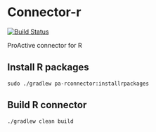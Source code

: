 # Connector-r
[![Build Status](http://jenkins.activeeon.com/buildStatus/icon?job=connector-r)](http://jenkins.activeeon.com/job/connector-r/)

ProActive connector for R

## Install R packages

```
sudo ./gradlew pa-rconnector:installrpackages
```


## Build R connector

```
./gradlew clean build
```